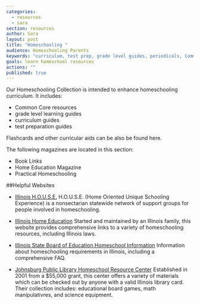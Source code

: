 ```yaml
---
categories: 
  - resources
  - sara
section: resources
author: Sara
layout: post
title: "Homeschooling "
audience: Homeschooling Parents
keywords: "curriculum, test prep, grade level guides, periodicals, Common Core"
goals: learn homeschool resources
actions: ""
published: true
---
```


Our Homeschooling Collection is intended to enhance homeschooling curriculum. It includes:
- Common Core resources
- grade level learning guides
- curriculum guides
- test preparation guides

Flashcards and other curricular aids can be also be found here.

The following magazines are located in this section:
- Book Links 
- Home Education Magazine
- Practical Homeschooling

##Helpful Websites
- [Illinois H.O.U.S.E.](http://www.illinoishouse.org/)
H.O.U.S.E. (Home Oriented Unique Schooling Experience) is a nonsectarian  statewide network of support groups for people involved in homeschooling. 

- [Illinois Home Education](http://www.illinoishomeeducation.org/home.htm)
Started and maintained by an Illinois family, this website provides comprehensive links to a variety of homeschooling resources, including Illinois laws.

- [Illinois State Board of Education Homeschool Information](http://www.isbe.state.il.us/homeschool/default.htm)
Information about homeschooling requirements in Illinois, including a comprehensive FAQ.

- [Johnsburg Public Library Homeschool Resource Center](http://www.johnsburglibrary.org/content/homeschool-resource-center)
Established in 2001 from a $55,000 grant, this center offers a variety of materials which can be checked out by anyone with a valid Illinois library card. Their collection includes: educational board games, math manipulativres, and science equipment.



